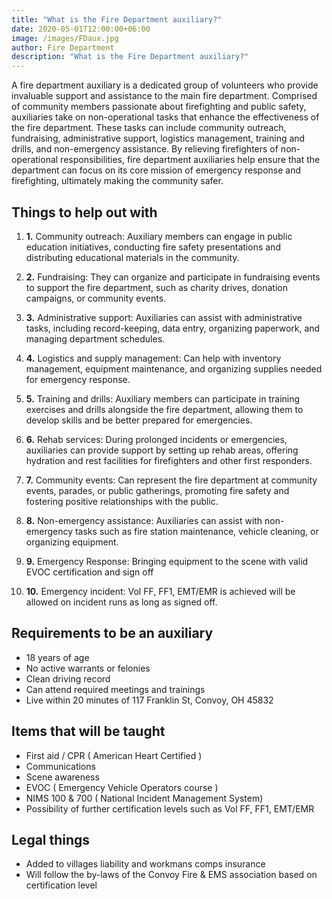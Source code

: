 ```yaml
---
title: "What is the Fire Department auxiliary?"
date: 2020-05-01T12:00:00+06:00
image: /images/FDaux.jpg
author: Fire Department
description: "What is the Fire Department auxiliary?"
---
```



A fire department auxiliary is a dedicated group of volunteers who provide invaluable support and assistance to the main fire department. Comprised of community members passionate about firefighting and public safety, auxiliaries take on non-operational tasks that enhance the effectiveness of the fire department. These tasks can include community outreach, fundraising, administrative support, logistics management, training and drills, and non-emergency assistance. By relieving firefighters of non-operational responsibilities, fire department auxiliaries help ensure that the department can focus on its core mission of emergency response and firefighting, ultimately making the community safer.


## Things to help out with

1. **1.** Community outreach: Auxiliary members can engage in public education initiatives, conducting fire safety presentations and distributing educational materials in the community.

2. **2.** Fundraising: They can organize and participate in fundraising events to support the fire department, such as charity drives, donation campaigns, or community events.

3. **3.** Administrative support: Auxiliaries can assist with administrative tasks, including record-keeping, data entry, organizing paperwork, and managing department schedules.

4. **4.** Logistics and supply management: Can help with inventory management, equipment maintenance, and organizing supplies needed for emergency response.

5. **5.** Training and drills: Auxiliary members can participate in training exercises and drills alongside the fire department, allowing them to develop skills and be better prepared for emergencies.

6. **6.** Rehab services: During prolonged incidents or emergencies, auxiliaries can provide support by setting up rehab areas, offering hydration and rest facilities for firefighters and other first responders.

7. **7.** Community events: Can represent the fire department at community events, parades, or public gatherings, promoting fire safety and fostering positive relationships with the public.

8. **8.** Non-emergency assistance: Auxiliaries can assist with non-emergency tasks such as fire station maintenance, vehicle cleaning, or organizing equipment.

9. **9.** Emergency Response: Bringing equipment to the scene with valid EVOC certification and sign off

10. **10.** Emergency incident:  Vol FF, FF1, EMT/EMR is achieved will be allowed on incident runs as long as signed off.

## Requirements to be an auxiliary

- 18 years of age
- No active warrants or felonies
- Clean driving record
- Can attend required meetings and trainings
- Live within 20 minutes of 117 Franklin St, Convoy, OH 45832

## Items that will be taught

- First aid / CPR ( American Heart Certified )
- Communications
- Scene awareness
- EVOC ( Emergency Vehicle Operators course )
- NIMS 100 & 700 ( National Incident Management System)
- Possibility of further certification levels such as Vol FF, FF1, EMT/EMR

## Legal things

- Added to villages liability and workmans comps insurance
- Will follow the by-laws of the Convoy Fire & EMS association based on certification level